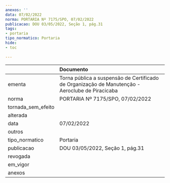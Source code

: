 ```yaml
---
anexos: ''
data: 07/02/2022
norma: PORTARIA Nº 7175/SPO, 07/02/2022
publicacao: DOU 03/05/2022, Seção 1, pág.31
tags:
- portaria
tipo_normatico: Portaria
hide: 
- toc 
 
---
```


|                    | Documento                                                                                       |
|:-------------------|:------------------------------------------------------------------------------------------------|
| ementa             | Torna pública a suspensão de Certificado de Organização de Manutenção - Aeroclube de Piracicaba |
| norma              | PORTARIA Nº 7175/SPO, 07/02/2022                                                                |
| tornada_sem_efeito |                                                                                                 |
| alterada           |                                                                                                 |
| data               | 07/02/2022                                                                                      |
| outros             |                                                                                                 |
| tipo_normatico     | Portaria                                                                                        |
| publicacao         | DOU 03/05/2022, Seção 1, pág.31                                                                 |
| revogada           |                                                                                                 |
| em_vigor           |                                                                                                 |
| anexos             |                                                                                                 |